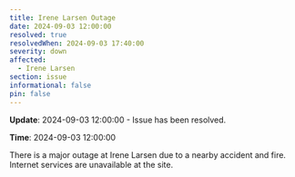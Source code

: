 ```yaml
---
title: Irene Larsen Outage
date: 2024-09-03 12:00:00
resolved: true
resolvedWhen: 2024-09-03 17:40:00
severity: down
affected:
  - Irene Larsen
section: issue
informational: false
pin: false
---
```


**Update**: 2024-09-03 12:00:00 - Issue has been resolved.

**Time**: 2024-09-03 12:00:00

There is a major outage at Irene Larsen due to a nearby accident and fire. Internet services are unavailable at the site.

